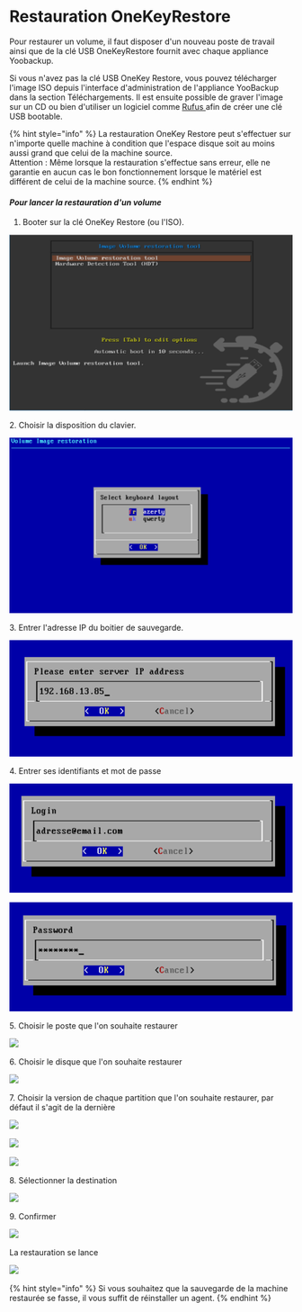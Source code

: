 # Restauration OneKeyRestore

Pour restaurer un volume, il faut disposer d'un nouveau poste de travail ainsi que de la clé USB OneKeyRestore fournit avec chaque appliance Yoobackup.

Si vous n'avez pas la clé USB OneKey Restore, vous pouvez télécharger l'image ISO depuis l'interface d'administration de l'appliance YooBackup dans la section Téléchargements. Il est ensuite possible de graver l'image sur un CD ou bien d'utiliser un logiciel comme [Rufus ](https://rufus.ie/fr/)afin de créer une clé USB bootable.

{% hint style="info" %}
La restauration OneKey Restore peut s'effectuer sur n'importe quelle machine à condition que l'espace disque soit au moins aussi grand que celui de la machine source. \
Attention : Même lorsque la restauration s'effectue sans erreur, elle ne garantie en aucun cas le bon fonctionnement lorsque le matériel est différent de celui de la machine source.
{% endhint %}

#### _Pour lancer la restauration d'un volume_

1. Booter sur la clé OneKey Restore (ou l'ISO).

![](../.gitbook/assets/onekey-intro.PNG)

2\. Choisir la disposition du clavier.

![](../.gitbook/assets/onekey-keyboard-1.PNG)

3\. Entrer l'adresse IP du boitier de sauvegarde.

![](../.gitbook/assets/onekey-ip-3.PNG)

4\. Entrer ses identifiants et mot de passe

![](../.gitbook/assets/onekey-login-4.PNG)

![](../.gitbook/assets/onekey-mdp-5.PNG)

5\. Choisir le poste que l'on souhaite restaurer

![](https://firebasestorage.googleapis.com/v0/b/gitbook-x-prod.appspot.com/o/spaces%2F-LE\_YoCYu46hn1xUf8H8-887967055%2Fuploads%2F64yaV063AZ10S6miyKu9%2Ffile.png?alt=media)

6\. Choisir le disque que l'on souhaite restaurer

![](https://firebasestorage.googleapis.com/v0/b/gitbook-x-prod.appspot.com/o/spaces%2F-LE\_YoCYu46hn1xUf8H8-887967055%2Fuploads%2FjU6YdB38PYAnodJrfdCB%2Ffile.png?alt=media)

7\. Choisir la version de chaque partition que l'on souhaite restaurer, par défaut il s'agit de la dernière

![](https://firebasestorage.googleapis.com/v0/b/gitbook-x-prod.appspot.com/o/spaces%2F-LE\_YoCYu46hn1xUf8H8-887967055%2Fuploads%2F1vBch1hwwkt6osFHydFM%2Ffile.png?alt=media)

![](https://firebasestorage.googleapis.com/v0/b/gitbook-x-prod.appspot.com/o/spaces%2F-LE\_YoCYu46hn1xUf8H8-887967055%2Fuploads%2FD2n4oINErdfErtIThJmb%2Ffile.png?alt=media)

![](https://firebasestorage.googleapis.com/v0/b/gitbook-x-prod.appspot.com/o/spaces%2F-LE\_YoCYu46hn1xUf8H8-887967055%2Fuploads%2FnJboYRQtHkCIjTmyJVWy%2Ffile.png?alt=media)

8\. Sélectionner la destination&#x20;

![](https://firebasestorage.googleapis.com/v0/b/gitbook-x-prod.appspot.com/o/spaces%2F-LE\_YoCYu46hn1xUf8H8-887967055%2Fuploads%2Fb4e9OYBZrblZpDqJHUzV%2Ffile.png?alt=media)

9\. Confirmer

![](https://firebasestorage.googleapis.com/v0/b/gitbook-x-prod.appspot.com/o/spaces%2F-LE\_YoCYu46hn1xUf8H8-887967055%2Fuploads%2Fb8DJ921VzWWU3xEJrH5D%2Ffile.png?alt=media)

La restauration se lance

![](https://firebasestorage.googleapis.com/v0/b/gitbook-x-prod.appspot.com/o/spaces%2F-LE\_YoCYu46hn1xUf8H8-887967055%2Fuploads%2FrwMPEZYp7UPhyRHB2TxO%2Ffile.png?alt=media)

{% hint style="info" %}
Si vous souhaitez que la sauvegarde de la machine restaurée se fasse, il vous suffit de réinstaller un agent.
{% endhint %}

